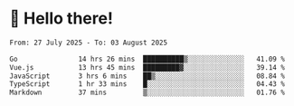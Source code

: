 # 👋 Hello there!

<!--START_SECTION:waka-->

```txt
From: 27 July 2025 - To: 03 August 2025

Go               14 hrs 26 mins  ██████████▒░░░░░░░░░░░░░░   41.09 %
Vue.js           13 hrs 45 mins  █████████▓░░░░░░░░░░░░░░░   39.14 %
JavaScript       3 hrs 6 mins    ██▒░░░░░░░░░░░░░░░░░░░░░░   08.84 %
TypeScript       1 hr 33 mins    █░░░░░░░░░░░░░░░░░░░░░░░░   04.43 %
Markdown         37 mins         ▒░░░░░░░░░░░░░░░░░░░░░░░░   01.76 %
```

<!--END_SECTION:waka-->
